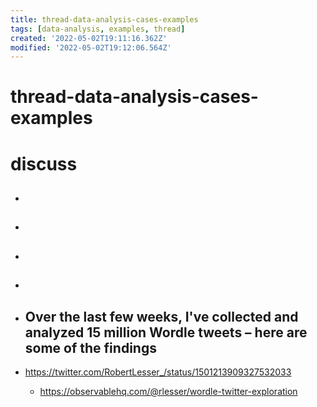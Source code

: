 ```yaml
---
title: thread-data-analysis-cases-examples
tags: [data-analysis, examples, thread]
created: '2022-05-02T19:11:16.362Z'
modified: '2022-05-02T19:12:06.564Z'
---
```


# thread-data-analysis-cases-examples



# discuss

- ## 

- ## 

- ## 

- ## 

- ## Over the last few weeks, I've collected and analyzed 15 million Wordle tweets – here are some of the findings
- https://twitter.com/RobertLesser_/status/1501213909327532033
  - https://observablehq.com/@rlesser/wordle-twitter-exploration

